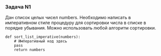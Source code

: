### Задача N1
Дан список целых чисел numbers. Необходимо написать в императивном стиле процедуру для
сортировки числа в списке в порядке убывания. Можно использовать любой алгоритм сортировки.
```
def sort_list_imperative(numbers):
    # Императивный код здесь
    pass
    return numbers
```
